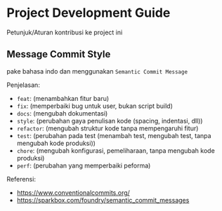 # Project Development Guide

Petunjuk/Aturan kontribusi ke project ini

## Message Commit Style

pake bahasa indo dan menggunakan `Semantic Commit Message`

Penjelasan:

- `feat`: (menambahkan fitur baru)
- `fix`: (memperbaiki bug untuk user, bukan script build)
- `docs`: (mengubah dokumentasi)
- `style`: (perubahan gaya penulisan kode (spacing, indentasi, dll))
- `refactor`: (mengubah struktur kode tanpa mempengaruhi fitur)
- `test`: (perubahan pada test (menambah test, mengubah test, tanpa mengubah kode produksi))
- `chore`: (mengubah konfigurasi, pemeliharaan, tanpa mengubah kode produksi)
- `perf`: (perubahan yang memperbaiki peforma)

Referensi:

- <https://www.conventionalcommits.org/>
- <https://sparkbox.com/foundry/semantic_commit_messages>
